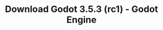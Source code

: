 ---
# Generated by /tools/generators/src/download_archive_generator !!! do not edit by hand !!!
title: 'Download Godot 3.5.3 (rc1) - Godot Engine'
type: 'download/archive'
name: '3.5.3'
flavor: 'rc1'
release_date: '2023-09-08T03:00:00-00:00'
release_notes: 'article/release-candidate-godot-3-5-3-rc-1/'
primaryPlatforms:
  - 'android.apk'
  - 'macos.universal'
  - 'windows.64'
  - 'linux_server.headless.64'
  - 'web'
  - 'templates'
links:
  android.apk:
    name: 'android.apk'
    title: 'Android'
    caption: 'Universal APK (ARM64 + ARMv7 + x86_64 + x86)'
    tags:
      - 'APK download'
      - 'ARM64/v7'
      - 'x86 (64 & 32 bit)'
    hosts:
      github_builds:
        regular: 'https://github.com/godotengine/godot-builds/releases/download/3.5.3-rc1/Godot_v3.5.3-rc1_android_editor.apk'
        mono: '#'
      github:
        regular: 'https://github.com/godotengine/godot/releases/download/3.5.3-rc1/Godot_v3.5.3-rc1_android_editor.apk'
        mono: '#'
  macos.universal:
    name: 'macos.universal'
    title: 'macOS'
    caption: 'Universal (x86_64 + Apple Silicon)'
    tags:
      - 'Intel/Apple Silicon'
      - '64 bit'
    hosts:
      github_builds:
        regular: 'https://github.com/godotengine/godot-builds/releases/download/3.5.3-rc1/Godot_v3.5.3-rc1_osx.universal.zip'
        mono: 'https://github.com/godotengine/godot-builds/releases/download/3.5.3-rc1/Godot_v3.5.3-rc1_mono_osx.universal.zip'
      github:
        regular: 'https://github.com/godotengine/godot/releases/download/3.5.3-rc1/Godot_v3.5.3-rc1_osx.universal.zip'
        mono: 'https://github.com/godotengine/godot/releases/download/3.5.3-rc1/Godot_v3.5.3-rc1_mono_osx.universal.zip'
  windows.64:
    name: 'windows.64'
    title: 'Windows'
    caption: 'Standard (x86_64)'
    tags:
      - '64 bit'
    hosts:
      github_builds:
        regular: 'https://github.com/godotengine/godot-builds/releases/download/3.5.3-rc1/Godot_v3.5.3-rc1_win64.exe.zip'
        mono: 'https://github.com/godotengine/godot-builds/releases/download/3.5.3-rc1/Godot_v3.5.3-rc1_mono_win64.zip'
      github:
        regular: 'https://github.com/godotengine/godot/releases/download/3.5.3-rc1/Godot_v3.5.3-rc1_win64.exe.zip'
        mono: 'https://github.com/godotengine/godot/releases/download/3.5.3-rc1/Godot_v3.5.3-rc1_mono_win64.zip'
  linux_server.headless.64:
    name: 'linux_server.headless.64'
    title: 'Linux Server'
    caption: 'Headless (x86_64)'
    tags:
      - '64 bit'
      - 'Headless'
    hosts:
      github_builds:
        regular: 'https://github.com/godotengine/godot-builds/releases/download/3.5.3-rc1/Godot_v3.5.3-rc1_linux_headless.64.zip'
        mono: 'https://github.com/godotengine/godot-builds/releases/download/3.5.3-rc1/Godot_v3.5.3-rc1_mono_linux_headless_64.zip'
      github:
        regular: 'https://github.com/godotengine/godot/releases/download/3.5.3-rc1/Godot_v3.5.3-rc1_linux_headless.64.zip'
        mono: 'https://github.com/godotengine/godot/releases/download/3.5.3-rc1/Godot_v3.5.3-rc1_mono_linux_headless_64.zip'
  web:
    name: 'web'
    title: 'Web editor'
    caption: ''
    tags:
      - 'Self-hosted'
      - 'Cross-platform'
    hosts:
      github_builds:
        regular: 'https://github.com/godotengine/godot-builds/releases/download/3.5.3-rc1/Godot_v3.5.3-rc1_web_editor.zip'
        mono: '#'
      github:
        regular: 'https://github.com/godotengine/godot/releases/download/3.5.3-rc1/Godot_v3.5.3-rc1_web_editor.zip'
        mono: '#'
  linux.64:
    name: 'linux.64'
    title: 'Linux'
    caption: 'Standard (x86_64)'
    tags:
      - '64 bit'
    hosts:
      github_builds:
        regular: 'https://github.com/godotengine/godot-builds/releases/download/3.5.3-rc1/Godot_v3.5.3-rc1_x11.64.zip'
        mono: 'https://github.com/godotengine/godot-builds/releases/download/3.5.3-rc1/Godot_v3.5.3-rc1_mono_x11_64.zip'
      github:
        regular: 'https://github.com/godotengine/godot/releases/download/3.5.3-rc1/Godot_v3.5.3-rc1_x11.64.zip'
        mono: 'https://github.com/godotengine/godot/releases/download/3.5.3-rc1/Godot_v3.5.3-rc1_mono_x11_64.zip'
  linux.32:
    name: 'linux.32'
    title: 'Linux'
    caption: 'Standard (x86)'
    tags:
      - '32 bit'
    hosts:
      github_builds:
        regular: 'https://github.com/godotengine/godot-builds/releases/download/3.5.3-rc1/Godot_v3.5.3-rc1_x11.32.zip'
        mono: 'https://github.com/godotengine/godot-builds/releases/download/3.5.3-rc1/Godot_v3.5.3-rc1_mono_x11_32.zip'
      github:
        regular: 'https://github.com/godotengine/godot/releases/download/3.5.3-rc1/Godot_v3.5.3-rc1_x11.32.zip'
        mono: 'https://github.com/godotengine/godot/releases/download/3.5.3-rc1/Godot_v3.5.3-rc1_mono_x11_32.zip'
  windows.32:
    name: 'windows.32'
    title: 'Windows'
    caption: 'Standard (x86)'
    tags:
      - '32 bit'
    hosts:
      github_builds:
        regular: 'https://github.com/godotengine/godot-builds/releases/download/3.5.3-rc1/Godot_v3.5.3-rc1_win32.exe.zip'
        mono: 'https://github.com/godotengine/godot-builds/releases/download/3.5.3-rc1/Godot_v3.5.3-rc1_mono_win32.zip'
      github:
        regular: 'https://github.com/godotengine/godot/releases/download/3.5.3-rc1/Godot_v3.5.3-rc1_win32.exe.zip'
        mono: 'https://github.com/godotengine/godot/releases/download/3.5.3-rc1/Godot_v3.5.3-rc1_mono_win32.zip'
  linux_server.64:
    name: 'linux_server.64'
    title: 'Linux Server'
    caption: 'Standard (x86_64)'
    tags:
      - '64 bit'
    hosts:
      github_builds:
        regular: 'https://github.com/godotengine/godot-builds/releases/download/3.5.3-rc1/Godot_v3.5.3-rc1_linux_server.64.zip'
        mono: 'https://github.com/godotengine/godot-builds/releases/download/3.5.3-rc1/Godot_v3.5.3-rc1_mono_linux_server_64.zip'
      github:
        regular: 'https://github.com/godotengine/godot/releases/download/3.5.3-rc1/Godot_v3.5.3-rc1_linux_server.64.zip'
        mono: 'https://github.com/godotengine/godot/releases/download/3.5.3-rc1/Godot_v3.5.3-rc1_mono_linux_server_64.zip'
  aar_library:
    name: 'aar_library'
    title: 'AAR library'
    caption: ''
    tags:
      - 'Android plugins'
      - 'Java'
      - 'Kotlin'
    hosts:
      github_builds:
        regular: 'https://github.com/godotengine/godot-builds/releases/download/3.5.3-rc1/godot-lib.3.5.3.rc1.release.aar'
        mono: 'https://github.com/godotengine/godot-builds/releases/download/3.5.3-rc1/godot-lib.3.5.3.rc1.mono.release.aar'
      github:
        regular: 'https://github.com/godotengine/godot/releases/download/3.5.3-rc1/godot-lib.3.5.3.rc1.release.aar'
        mono: 'https://github.com/godotengine/godot/releases/download/3.5.3-rc1/godot-lib.3.5.3.rc1.mono.release.aar'
  templates:
    name: 'templates'
    title: 'Export templates'
    caption: ''
    tags:
      - 'Used to export your games to all supported platforms'
    hosts:
      github_builds:
        regular: 'https://github.com/godotengine/godot-builds/releases/download/3.5.3-rc1/Godot_v3.5.3-rc1_export_templates.tpz'
        mono: 'https://github.com/godotengine/godot-builds/releases/download/3.5.3-rc1/Godot_v3.5.3-rc1_mono_export_templates.tpz'
      github:
        regular: 'https://github.com/godotengine/godot/releases/download/3.5.3-rc1/Godot_v3.5.3-rc1_export_templates.tpz'
        mono: 'https://github.com/godotengine/godot/releases/download/3.5.3-rc1/Godot_v3.5.3-rc1_mono_export_templates.tpz'
---